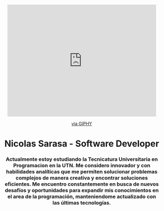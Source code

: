 <div id="header" align="center">
    <iframe src="https://giphy.com/embed/l41lHDSvmwnQGDUD6" width="480" height="360" frameBorder="0" class="giphy-embed" allowFullScreen></iframe><p><a href="https://giphy.com/gifs/tunnel-particles-swirl-l41lHDSvmwnQGDUD6">via GIPHY</a></p>
    <h1 align="center">Nicolas Sarasa - Software Developer</h1>
    <h3 align="center">Actualmente estoy estudiando la Tecnicatura Universitaria en Programacion en la UTN. Me considero innovador y con habilidades analíticas que me permiten solucionar problemas complejos de manera creativa y encontrar soluciones eficientes. Me encuentro constantemente en busca de nuevos desafíos y oportunidades para expandir mis conocimientos en el area de la programación, manteniendome actualizado con las últimas tecnologías.</h3>
</div>
